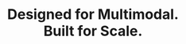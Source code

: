---
title: Designed for Multimodal. <br> Built for Scale.
description: From agents to models, from search to training, one platform for all your AI data and workloads
hero:
  cta:
    - text: Get started
      icon: true
      href: /contact
      version: primary
    - text: Discover more
      icon: true
      href: https://accounts.lancedb.com/sign-up
      version: secondary
  vector: #static/assets/vectors/hero-bg.svg
  video: assets/video/blob.mp4
logos:
  speed: 3000
  caption: Tomorrow's AI is being built on LanceDB today
  items: # all icons for logos should be in static/assets/logos
    - runway.svg 
    - midjourney.svg
    - worldlabs.svg
    - characterai.svg
    - bytedance.svg
    - harvey.svg
    - ubs.svg
lakehouse:
  title: The AI-Native <br> Multimodal Lakehouse
  description: AI thrives on more than text. It needs multimodal data. Today’s complex workloads demand more than a database. They need a new foundation built for AI at scale.
  image: images/lakehouse.png
  image_mob: images/lakehouse-mob.png
  image_alt: Multimodal Lakehouse
  interact: static/assets/vectors/lakehouse.svg
  interact_mob: static/assets/vectors/lakehouse-mob.svg
infrastructure:
  title: AI Needs Better <br> Data Infrastructure
  description: Data lakes only handle tabular data, search engines just work with vectors, andneither work well with multimodal data. Researchers using today's infrastructure face more complexity, higher cost, and slower progress.
  badges:
    - icon: binary.svg
      text: Chunking
    - icon: database.svg
      text: Vector storage
    - icon: apps.svg
      text: Model training
    - icon: search.svg
      text: Hybrid search
    - icon: folder-dev.svg
      text: Embedding pipelines
    - icon: stack.svg
      text: Multimodal data
    - icon: code.svg
      text: Ad-hoc scripts
solution:
  title: A Unified Solution
  description: LanceDB provides one place for all your AI data and workloads so your team can move fast from idea to petabyte-scale production.
  speed: 7000
  code:
    language: python
    source: static/code-tabs/tabs.py
  items:
    - tab: Storage
      title: The new columnar standard for multimodal data
      description: Fast scans and random access. Large blob storage. Zero-copy fine-grained data-evolution at petabyte scale.
      code: 
    - tab: Search
      title: Advanced retrieval for AI
      description: Blazing fast hybrid search, filter, and rerank over billions of vectors. Compute-storage separation for up to 100x savings.
      code:
    - tab: Feature Engineering
      title: Automated feature engineering
      description: Declarative, distributed and versioned pre-processing for faster feature experimentation and iteration cycles. Native support for LLM-as-UDF.
      code:
    - tab: Analytics
      title: Explore, curate, and analyze with ease
      description: High performance SQL for multimodal data.
      code:
    - tab: Training
      title: Optimized training pipelines
      description: Faster dataloading, global shuffling, and integrated filters for large scale training using pytorch or JAX.
      code: 
  cta: 
    href: https://accounts.lancedb.com/sign-up
    icon: true
    version: primary
    text: Create your first project
how_it_works:
  title: How LanceDB Works
  description: From prototype to production.
  items:
    - title: For Developers
      list:
        - heading: Connect to LanceDB
          text: Get started fast with a simple install and intuitive interface.
          icon: union.svg
        - heading: Ingest Data
          text: Grow your project to petabyte scale without worrying about infrastructure.
          icon: data.svg
        - heading: Build and Index
          text: Streamline your workflow and focus on high-value experimentation.
          icon: index.svg
      cta:
        text: Try LanceDB Cloud
        href: https://accounts.lancedb.com/sign-up
        version: primary
        icon: true
    - title: For Enterprises
      list:
        - heading: Choose Deployment Model
          text: Unlock the value in your sales calls, decks, contracts, and more.
          icon: question.svg
        - heading: Data Lake Compatible
          text: Keep you data private and secure. Works with your existing data lake.
          icon: integrate.svg
        - heading: Build and Scale
          text: Unlock massive scalability and unmatched price-performance.
          icon: scale.svg
      cta:
        text: Contact Sales
        href: /contact
        version: primary
        icon: true
scale:
  title: Built for Enterprise Scale
  speed: 2000
  cards:
    - number: 20000
      prefix: "+"
      text: Highest search QPS on a single table
      lottie: /assets/lottie/first.json
    - number: 100
      prefix: "%"
      text: Massive scalability at a fraction of the cost
      lottie: /assets/lottie/second.json
    - number: 20
      prefix: PB
      text: Largest table under management
      lottie: /assets/lottie/third.json
compliance: 
  bg: grey
  title: Enterprise-Grade Compliance
  description: Safety and security guaranteed for your data.
  cards:
    - text: SOC2 Type II
      icon: aicpa.svg
    - text: GDPR compliant
      icon: gdpr.svg
    - text: HIPAA compliant
      icon: hipaa.svg
testimonials:
  title: Trusted By The Best
  items:
    - icon: static/assets/logos/worldlabs.svg
      text: "Lance has been a significant enabler for our multimodal data workflows. Its performance and feature set offer a dramatic step up from legacy formats like WebDataset and Parquet. Using Lance has freed up considerable time and energy for our team, allowing us to iterate faster and focus more on research."
      rating: 5
      author:
        name: Keunhong Park
        position: Member of Technical Staff
    - icon: static/assets/logos/harvey.svg
      text: "Law firms, professional service providers, and enterprises rely on Harvey to process a large number of complex documents in a scalable and secure manner. LanceDB’s search/retrieval infrastructure has been instrumental in helping us meet those demands."
      rating: 5
      author: 
        name: Gabriel Pereyra
        position: Co-Founder
    - icon: static/assets/logos/runway.svg
      text: "Lance transformed our model training pipeline at Runway. The ability to append columns without rewriting entire datasets, combined with fast random access and multimodal support, lets us iterate on AI models faster than ever. For a company building cutting-edge generative AI, that speed of iteration is everything."
      rating: 5
      author:
        name: Kamil Sindil
        position: Head of Engineering
blog:
  title: Official LanceDB Blog
  highlighted: true # use highlighted for this section
  posts: # if highlighted false use this posts, filterd by title
    - A Practical Guide to Training Custom Rerankers
    - November Feature Roundup
    - Test Post for code snippet
  cta: 
    text: Go to blog
    icon: true
    version: primary
    href: /blog
cta:
  type: buttons
  title: Start Your Multimodal <br> Transformation Today
  description: Designed for Multimodal Data. Built for Production Scale.
  cta:
    - text: Get started
      icon: true
      version: primary
      href: https://accounts.lancedb.com/sign-up
    - text: Discover more
      icon: true
      version: secondary
      href: /contact
  vectors:
    left: assets/vectors/cta-left.svg
    right: assets/vectors/cta-right.svg

---